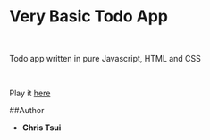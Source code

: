 # Very Basic Todo App

<br>

Todo app written in pure Javascript, HTML and CSS

<br>

Play it [here](https://ct112.github.io/Todo/)

##Author

* **Chris Tsui**